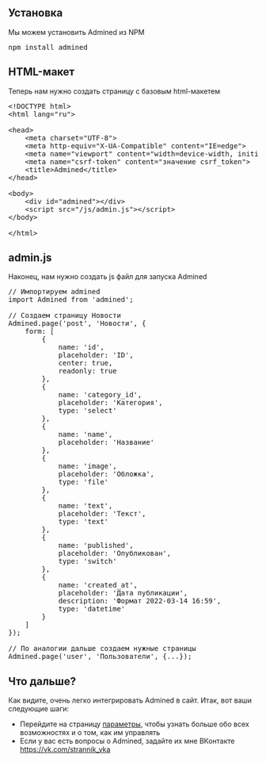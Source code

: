 ## Установка
Мы можем установить Admined из NPM
<pre>npm install admined</pre>

## HTML-макет
Теперь нам нужно создать страницу с базовым html-макетем
<pre>
&lt;!DOCTYPE html&gt;
&lt;html lang=&quot;ru&quot;&gt;

&lt;head&gt;
    &lt;meta charset=&quot;UTF-8&quot;&gt;
    &lt;meta http-equiv=&quot;X-UA-Compatible&quot; content=&quot;IE=edge&quot;&gt;
    &lt;meta name=&quot;viewport&quot; content=&quot;width=device-width, initial-scale=1.0&quot;&gt;
    &lt;meta name=&quot;csrf-token&quot; content=&quot;значение csrf_token&quot;&gt;
    &lt;title&gt;Admined&lt;/title&gt;
&lt;/head&gt;

&lt;body&gt;
    &lt;div id=&quot;admined&quot;&gt;&lt;/div&gt;
    &lt;script src=&quot;/js/admin.js&quot;&gt;&lt;/script&gt;
&lt;/body&gt;

&lt;/html&gt;
</pre>

## admin.js
Наконец, нам нужно создать js файл для запуска Admined
<pre>
// Импортируем admined
import Admined from 'admined';

// Создаем страницу Новости
Admined.page('post', 'Новости', {
    form: [
        {
            name: 'id',
            placeholder: 'ID',
            center: true,
            readonly: true
        },
        {
            name: 'category_id',
            placeholder: 'Категория',
            type: 'select'
        },
        {
            name: 'name',
            placeholder: 'Название'
        },
        {
            name: 'image',
            placeholder: 'Обложка',
            type: 'file'
        },
        {
            name: 'text',
            placeholder: 'Текст',
            type: 'text'
        },
        {
            name: 'published',
            placeholder: 'Опубликован',
            type: 'switch'
        },
        {
            name: 'created_at',
            placeholder: 'Дата публикации',
            description: 'Формат 2022-03-14 16:59',
            type: 'datetime'
        }
    ]
});

// По аналогии дальше создаем нужные страницы
Admined.page('user', 'Пользователи', {...});
</pre>

## Что дальше?
Как видите, очень легко интегрировать Admined в сайт. Итак, вот ваши следующие шаги:
* Перейдите на страницу <a href="https://github.com/strannik-vka/admined/wiki/2.-%D0%9F%D0%B0%D1%80%D0%B0%D0%BC%D0%B5%D1%82%D1%80%D1%8B">параметры</a>, чтобы узнать больше обо всех возможностях и о том, как им управлять
* Если у вас есть вопросы о Admined, задайте их мне ВКонтакте <a target="_blank" href="https://vk.com/strannik_vka">https://vk.com/strannik_vka</a>
